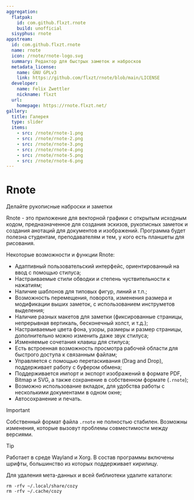 ```yaml
---
aggregation:
  flatpak:
    id: com.github.flxzt.rnote
    build: unofficial
  sisyphus: rnote
appstream:
  id: com.github.flxzt.rnote
  name: rnote
  icon: /rnote/rnote-logo.svg
  summary: Редактор для быстрых заметок и набросков
  metadata_license:
    name: GNU GPLv3
    link: https://github.com/flxzt/rnote/blob/main/LICENSE
  developer:
    name: Felix Zwettler
    nickname: flxzt
  url:
    homepage: https://rnote.flxzt.net/
gallery:
  title: Галерея
  type: slider
  items:
    - src: /rnote/rnote-1.png
    - src: /rnote/rnote-2.png
    - src: /rnote/rnote-3.png
    - src: /rnote/rnote-4.png
    - src: /rnote/rnote-5.png
    - src: /rnote/rnote-6.png
---
```


# Rnote

Делайте рукописные наброски и заметки


Rnote - это приложение для векторной графики с открытым исходным кодом, предназначенное для создания эскизов, рукописных заметок и создания анотаций для документов и изображений. Программа будет полезна студентам, преподавателям и тем, у кого есть планшеты для рисования.

Некоторые возможности и функции Rnote: 

- Адаптивный пользовательский интерфейс, ориентированный на ввод с помощью стилуса;
- Настраиваемые стили обводки и степень чуствительности к нажатиям;
- Наличие шаблонов для типовых фигур, линий и т.п.;
- Возможность перемещения, поворота, изменения размера и модификации выших заметок, с использованием инструметов выделения;
- Наличие разных макетов для заметки (фиксированные страницы, непрерывная вертикаль, бесконечный холст, и т.д.);
- Настраиваемые цвета фона, узоры, размеры и размер страницы, дополнительно можно изменить даже звук стилуса;
- Изменяемые сочетания клавиш для стилуса;
- Есть встроенная возможность просмотра рабочей области для быстрого доступа к связанным файлам;
- Управляется с помощью перетаскивания (Drag and Drop), поддерживает работу с буфером обмена;
- Поддерживается импорт и экспорт изображений в формате PDF, Bitmap и SVG, а также сохранение в собственном формате (`.rnote`);
- Возможно использование вкладок, для удобства работы с несколькими документами в одном окне;
- Автосохранение и печать.

<AGWGallery />

<!--@include: @apps/.parts/install/content-repo.md-->
<!--@include: @apps/.parts/install/content-flatpak.md-->

> [!IMPORTANT]
> Собственный формат файла `.rnote` не полностью стабилен. Возможны изменения, которые вызовут проблемы совместимости между версиями.

> [!TIP]
> Работает в среде Wayland и Xorg. В состав программы включены шрифты, большинство из которых поддерживает кирилицу. 

Для удаления мета-данных и всей библиотеки удалите каталоги:

```shell
rm -rfv ~/.local/share/cozy
rm -rfv ~/.cache/cozy
```


